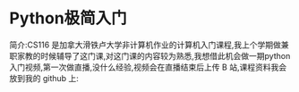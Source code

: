 # Python极简入门

简介:CS116 是加拿大滑铁卢大学非计算机作业的计算机入门课程,我上个学期做兼职家教的时候辅导了这门课,对这门课的内容较为熟悉,我想借此机会做一期python 入门视频,第一次做直播,没什么经验,视频会在直播结束后上传 B 站,课程资料我会放到我的 github 上: